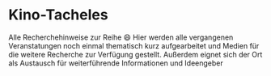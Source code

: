 # Kino-Tacheles
Alle Recherchehinweise zur Reihe
:smile: 
Hier werden alle vergangenen Veranstatungen noch einmal thematisch kurz aufgearbeitet und Medien für die weitere Recherche zur Verfügung gestellt. Außerdem eignet sich der Ort als Austausch für weiterführende Informationen und Ideengeber
